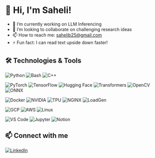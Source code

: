 # 👋 Hi, I'm Saheli!
- 🔭 I’m currently working on LLM Inferencing
- 👯 I’m looking to collaborate on challenging research ideas
- 📫 How to reach me: sahelib25@gmail.com
- ⚡ Fun fact: I can read text upside down faster!

## 🛠️ Technologies & Tools
<!-- Languages -->
![Python](https://img.shields.io/badge/-Python-333333?style=flat&logo=python)
![Bash](https://img.shields.io/badge/-Bash-333333?style=flat&logo=gnu-bash)
![C++](https://img.shields.io/badge/-C++-333333?style=flat&logo=cplusplus)

<!-- Machine Learning & DL -->
![PyTorch](https://img.shields.io/badge/-PyTorch-333333?style=flat&logo=pytorch)
![TensorFlow](https://img.shields.io/badge/-TensorFlow-333333?style=flat&logo=tensorflow)
![Hugging Face](https://img.shields.io/badge/-Hugging%20Face-333333?style=flat&logo=hugging-face)
![Transformers](https://img.shields.io/badge/-Transformers-333333?style=flat&logo=python)
![OpenCV](https://img.shields.io/badge/-OpenCV-333333?style=flat&logo=opencv)
![ONNX](https://img.shields.io/badge/-ONNX-333333?style=flat&logo=onnx)

<!-- Infra & Deployment -->
![Docker](https://img.shields.io/badge/-Docker-333333?style=flat&logo=docker)
![NVIDIA](https://img.shields.io/badge/-NVIDIA-333333?style=flat&logo=nvidia)
![TPU](https://img.shields.io/badge/-Google%20TPU-333333?style=flat&logo=google-cloud)
![NGINX](https://img.shields.io/badge/-NGINX-333333?style=flat&logo=nginx)
![LoadGen](https://img.shields.io/badge/-MLPerf%20LoadGen-333333?style=flat&logo=linux)

<!-- DevOps / Cloud -->
![GCP](https://img.shields.io/badge/-GCP-333333?style=flat&logo=google-cloud)
![AWS](https://img.shields.io/badge/-AWS-333333?style=flat&logo=amazon-aws)
![Linux](https://img.shields.io/badge/-Linux-333333?style=flat&logo=linux)

<!-- Tools -->
![VS Code](https://img.shields.io/badge/-VS%20Code-333333?style=flat&logo=visual-studio-code)
![Jupyter](https://img.shields.io/badge/-Jupyter-333333?style=flat&logo=jupyter)
![Notion](https://img.shields.io/badge/-Notion-333333?style=flat&logo=notion)

## 📫 Connect with me
[![LinkedIn](https://img.shields.io/badge/-LinkedIn-blue?style=flat-square&logo=Linkedin&logoColor=white&link=https://linkedin.com/in/saheli-bhattacharjee25)](https://linkedin.com//in/saheli-bhattacharjee25)

